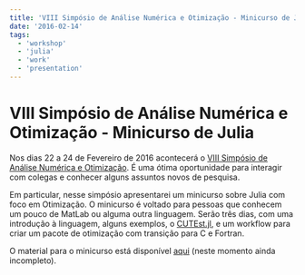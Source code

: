 ```yaml
---
title: 'VIII Simpósio de Análise Numérica e Otimização - Minicurso de Julia'
date: '2016-02-14'
tags:
  - 'workshop'
  - 'julia'
  - 'work'
  - 'presentation'
---
```


# VIII Simpósio de Análise Numérica e Otimização - Minicurso de Julia

Nos dias 22 a 24 de Fevereiro de 2016 acontecerá o [VIII Simpósio de Análise
Numérica e Otimização](http://www.mat.ufpr.br/verao/2016/m4_otimiza.html).
É uma ótima oportunidade para interagir com colegas e conhecer alguns assuntos
novos de pesquisa.

Em particular, nesse simpósio apresentarei um minicurso sobre Julia com foco em
Otimização. O minicurso é voltado para pessoas que conhecem um pouco de MatLab
ou alguma outra linguagem. Serão três dias, com uma introdução à linguagem,
alguns exemplos, o [CUTEst.jl](http://github.com/JuliaOptimizers/CUTEst.jl),
e um workflow para criar um pacote de otimização com transição para C e Fortran.

O material para o minicurso está disponível
[aqui](https://github.com/abelsiqueira/julia-workshop)
(neste momento ainda incompleto).
